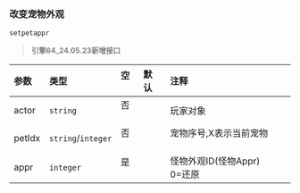 ### 改变宠物外观

`setpetappr`

> **<font color="#808080" style="font-size: 13px;">引擎64_24.05.23新增接口</font>**

| 参数   | 类型               | 空   | 默认 | 注释                           |
| :----- | :----------------- | :--- | :--- | :----------------------------- |
| actor  | `string`           | 否   |      | 玩家对象                       |
| petIdx | `string`/`integer` | 否   |      | 宠物序号,X表示当前宠物         |
| appr   | `integer`          | 是   |      | 怪物外观ID(怪物Appr)<br>0=还原 |

